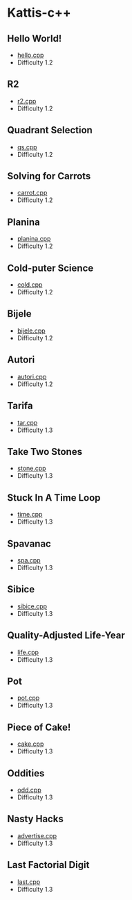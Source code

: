 # Kattis-c++

## Hello World!
- [hello.cpp](HelloWorld!/hello.cpp)
- Difficulty 1.2

## R2
- [r2.cpp](R2/r2.cpp)
- Difficulty 1.2

## Quadrant Selection
-   [qs.cpp](QuadrantSelection/qs.cpp)
-   Difficulty 1.2

## Solving for Carrots
-   [carrot.cpp](SolvingforCarrots)
-   Difficulty 1.2

## Planina
-   [planina.cpp](Planina/planina.cpp)
-   Difficulty 1.2

## Cold-puter Science
-   [cold.cpp](Cold-puterScience/cold.cpp)
-   Difficulty 1.2

## Bijele
-   [bijele.cpp](Bijele/bijele.cpp)
-   Difficulty 1.2

## Autori
-   [autori.cpp](Autori/autori.cpp)
-   Difficulty 1.2

## Tarifa
-   [tar.cpp](Tarifa/tar.cpp)
-   Difficulty 1.3

## Take Two Stones
-   [stone.cpp](TakeTwoStones/stone.cpp)
-   Difficulty 1.3

## Stuck In A Time Loop
-   [time.cpp](StuckInATimeLoop/time.cpp)
-   Difficulty 1.3

## Spavanac
-   [spa.cpp](Spavanac/spa.cpp)
-   Difficulty 1.3

## Sibice
-   [sibice.cpp](Sibice/sibice.cpp)
-   Difficulty 1.3

## Quality-Adjusted Life-Year
-   [life.cpp](Quality-AdjustedLifeYear/life.cpp)
-   Difficulty 1.3

## Pot
-   [pot.cpp](Pot/pot.cpp)
-   Difficulty 1.3

## Piece of Cake!
-   [cake.cpp](PieceofCake/cake.cpp)
-   Difficulty 1.3

## Oddities
-   [odd.cpp](Oddities/odd.cpp)
-   Difficulty 1.3

## Nasty Hacks
-   [advertise.cpp](NastyHacks/advertise.cpp)
-   Difficulty 1.3

## Last Factorial Digit
-   [last.cpp](LastFactorialDigit/last.cpp)
-   Difficulty 1.3
